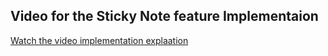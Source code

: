 ## Video for the Sticky Note feature Implementaion

[Watch the video implementation explaation]((https://drive.google.com/file/d/1zCrv6zl1acVn4jiAMLn5kQuPF-zB-NUa/view?usp=sharing)https://drive.google.com/file/d/1zCrv6zl1acVn4jiAMLn5kQuPF-zB-NUa/view?usp=sharing)
